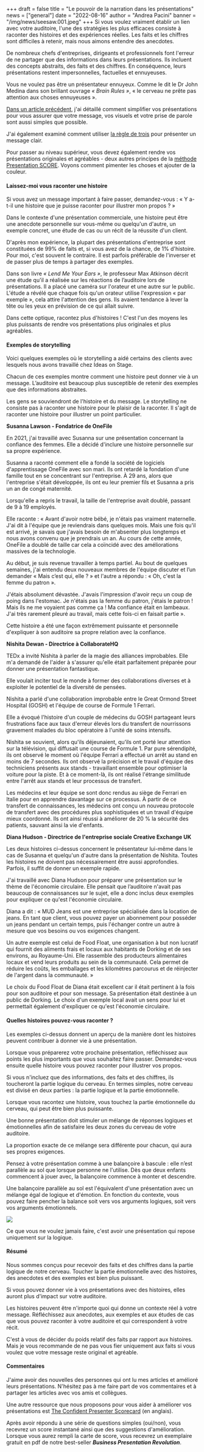 +++
draft = false
title = "Le pouvoir de la narration dans les présentations"
news = ["general"]
date = "2022-08-16"
author = "Andrea Pacini"
banner = "/img/news/seesaw.001.jpeg"
+++
Si vous voulez vraiment établir un lien avec votre auditoire, l'une des stratégies les plus efficaces consiste à raconter des histoires et des expériences réelles. Les faits et les chiffres sont difficiles à retenir, mais nous aimons entendre des anecdotes.

De nombreux chefs d'entreprises, dirigeants et professionnels font l'erreur de ne partager que des informations dans leurs présentations. Ils incluent des concepts abstraits, des faits et des chiffres. En conséquence, leurs présentations restent impersonnelles, factuelles et ennuyeuses. 

Vous ne voulez pas être un présentateur ennuyeux. Comme le dit le Dr John Medina dans son brillant ouvrage *« Brain Rules »*, « le cerveau ne prête pas attention aux choses ennuyeuses ». 

[Dans un article précédent](https://www.ideasonstage.com/fr/news/2022/08/02/2022-12-21-3_manieres_de_simplifier_vos_presentations/), j'ai détaillé comment simplifier vos présentations pour vous assurer que votre message, vos visuels et votre prise de parole sont aussi simples que possible.

J'ai également examiné comment utiliser [la règle de trois](https://www.ideasonstage.com/fr/news/2022/08/09/2022-12-22-comment_presenter_un_message_clair_a_tout_auditoire_la_regle_de_trois/) pour présenter un message clair.

Pour passer au niveau supérieur, vous devez également rendre vos présentations originales et agréables - deux autres principes de la [méthode Presentation SCORE](https://www.ideasonstage.com/fr/news/2022/07/26/2022-12-05-les_5_principes_cles_pour_des_presentations_percutantes/). Voyons comment pimenter les choses et ajouter de la couleur.

#### **Laissez-moi vous raconter une histoire**

Si vous avez un message important à faire passer, demandez-vous : « Y a-t-il une histoire que je puisse raconter pour illustrer mon propos ? »

Dans le contexte d'une présentation commerciale, une histoire peut être une anecdote personnelle sur vous-même ou quelqu'un d'autre, un exemple concret, une étude de cas ou un récit de la réussite d'un client.

D'après mon expérience, la plupart des présentations d'entreprise sont constituées de 99% de faits et, si vous avez de la chance, de 1% d'histoire. Pour moi, c'est souvent le contraire. Il est parfois préférable de l'inverser et de passer plus de temps à partager des exemples.

Dans son livre *« Lend Me Your Ears »*, le professeur Max Atkinson décrit une étude qu'il a réalisée sur les réactions de l’auditoire lors de présentations. Il a placé une caméra sur l'orateur et une autre sur le public. L'étude a révélé que chaque fois qu'un orateur utilise l'expression « par exemple », cela attire l'attention des gens. Ils avaient tendance à lever la tête ou les yeux en prévision de ce qui allait suivre.

Dans cette optique, racontez plus d'histoires ! C'est l'un des moyens les plus puissants de rendre vos présentations plus originales et plus agréables. 

#### **Exemples de storytelling**

Voici quelques exemples où le storytelling a aidé certains des clients avec lesquels nous avons travaillé chez Ideas on Stage.

Chacun de ces exemples montre comment une histoire peut donner vie à un message. L’auditoire est beaucoup plus susceptible de retenir des exemples que des informations abstraites. 

Les gens se souviendront de l'histoire et du message. Le storytelling ne consiste pas à raconter une histoire pour le plaisir de la raconter. Il s'agit de raconter une histoire pour illustrer un point particulier. 

**Susanna Lawson - Fondatrice de OneFile** 

En 2021, j'ai travaillé avec Susanna sur une présentation concernant la confiance des femmes. Elle a décidé d'inclure une histoire personnelle sur sa propre expérience. 

Susanna a raconté comment elle a fondé la société de logiciels d'apprentissage OneFile avec son mari. Ils ont retardé la fondation d'une famille tout en se concentrant sur l'entreprise. À 29 ans, alors que l'entreprise s'était développée, ils ont eu leur premier fils et Susanna a pris un an de congé maternité.

Lorsqu'elle a repris le travail, la taille de l'entreprise avait doublé, passant de 9 à 19 employés.

Elle raconte : « Avant d'avoir notre bébé, je n'étais pas vraiment maternelle. J'ai dit à l'équipe que je reviendrais dans quelques mois. Mais une fois qu'il est arrivé, je savais que j'avais besoin de m'absenter plus longtemps et nous avons convenu que je prendrais un an. Au cours de cette année, OneFile a doublé de taille car cela a coïncidé avec des améliorations massives de la technologie.

Au début, je suis revenue travailler à temps partiel. Au bout de quelques semaines, j'ai entendu deux nouveaux membres de l'équipe discuter et l’un demander « Mais c’est qui, elle ? » et l'autre a répondu : « Oh, c'est la femme du patron ».

J'étais absolument dévastée. J'avais l'impression d'avoir reçu un coup de poing dans l'estomac. Je n'étais pas la femme du patron, j'étais le patron ! Mais ils ne me voyaient pas comme ça ! Ma confiance était en lambeaux. J'ai très rarement pleuré au travail, mais cette fois-ci en faisait partie ».

Cette histoire a été une façon extrêmement puissante et personnelle d'expliquer à son auditoire sa propre relation avec la confiance.

**Nishita Dewan - Directrice à CollaborateHQ**

TEDx a invité Nishita à parler de la magie des alliances improbables. Elle m'a demandé de l'aider à s'assurer qu'elle était parfaitement préparée pour donner une présentation fantastique. 

Elle voulait inciter tout le monde à former des collaborations diverses et à exploiter le potentiel de la diversité de pensées.

Nishita a parlé d'une collaboration improbable entre le Great Ormond Street Hospital (GOSH) et l'équipe de course de Formule 1 Ferrari.

Elle a évoqué l'histoire d'un couple de médecins du GOSH partageant leurs frustrations face aux taux d'erreur élevés lors du transfert de nourrissons gravement malades du bloc opératoire à l'unité de soins intensifs.

Nishita se souvient, alors qu'ils déjeunaient, qu’ils ont porté leur attention sur la télévision, qui diffusait une course de Formule 1. Par pure sérendipité, ils ont observé le moment où l'équipe Ferrari a effectué un arrêt au stand en moins de 7 secondes. Ils ont observé la précision et le travail d'équipe des techniciens présents aux stands - travaillant ensemble pour optimiser la voiture pour la piste. Et à ce moment-là, ils ont réalisé l'étrange similitude entre l'arrêt aux stands et leur processus de transfert. 

Les médecins et leur équipe se sont donc rendus au siège de Ferrari en Italie pour en apprendre davantage sur ce processus. À partir de ce transfert de connaissances, les médecins ont conçu un nouveau protocole de transfert avec des procédures plus sophistiquées et un travail d'équipe mieux coordonné. Ils ont ainsi réussi à améliorer de 20 % la sécurité des patients, sauvant ainsi la vie d'enfants.

**Diana Hudson - Directrice de l'entreprise sociale Creative Exchange UK**

Les deux histoires ci-dessus concernent le présentateur lui-même dans le cas de Susanna et quelqu'un d'autre dans la présentation de Nishita. Toutes les histoires ne doivent pas nécessairement être aussi approfondies. Parfois, il suffit de donner un exemple rapide.

J'ai travaillé avec Diana Hudson pour préparer une présentation sur le thème de l'économie circulaire. Elle pensait que l’auditoire n'avait pas beaucoup de connaissances sur le sujet, elle a donc inclus deux exemples pour expliquer ce qu'est l'économie circulaire.

Diana a dit : « MUD Jeans est une entreprise spécialisée dans la location de jeans. En tant que client, vous pouvez payer un abonnement pour posséder un jeans pendant un certain temps, puis l'échanger contre un autre à mesure que vos besoins ou vos exigences changent. 

Un autre exemple est celui de Food Float, une organisation à but non lucratif qui fournit des aliments frais et locaux aux habitants de Dorking et de ses environs, au Royaume-Uni. Elle rassemble des producteurs alimentaires locaux et vend leurs produits au sein de la communauté. Cela permet de réduire les coûts, les emballages et les kilomètres parcourus et de réinjecter de l'argent dans la communauté. »

Le choix du Food Float de Diana était excellent car il était pertinent à la fois pour son auditoire et pour son message. Sa présentation était destinée à un public de Dorking. Le choix d'un exemple local avait un sens pour lui et permettait également d'expliquer ce qu'est l'économie circulaire. 

#### **Quelles histoires pouvez-vous raconter ?**

Les exemples ci-dessus donnent un aperçu de la manière dont les histoires peuvent contribuer à donner vie à une présentation. 

Lorsque vous préparerez votre prochaine présentation, réfléchissez aux points les plus importants que vous souhaitez faire passer. Demandez-vous ensuite quelle histoire vous pouvez raconter pour illustrer vos propos.

Si vous n'incluez que des informations, des faits et des chiffres, ils toucheront la partie logique du cerveau. En termes simples, notre cerveau est divisé en deux parties : la partie logique et la partie émotionnelle.  

Lorsque vous racontez une histoire, vous touchez la partie émotionnelle du cerveau, qui peut être bien plus puissante.

Une bonne présentation doit stimuler un mélange de réponses logiques et émotionnelles afin de satisfaire les deux zones du cerveau de votre auditoire. 

La proportion exacte de ce mélange sera différente pour chacun, qui aura ses propres exigences.

Pensez à votre présentation comme à une balançoire à bascule : elle n’est parallèle au sol que lorsque personne ne l'utilise. Dès que deux enfants commencent à jouer avec, la balançoire commence à monter et descendre. 

Une balançoire parallèle au sol est l'équivalent d'une présentation avec un mélange égal de logique et d'émotion. En fonction du contexte, vous pouvez faire pencher la balance soit vers vos arguments logiques, soit vers vos arguments émotionnels.

![](/img/news/seesaw.001.jpeg)

Ce que vous ne voulez jamais faire, c'est avoir une présentation qui repose uniquement sur la logique.

#### **Résumé**

Nous sommes conçus pour recevoir des faits et des chiffres dans la partie logique de notre cerveau. Toucher la partie émotionnelle avec des histoires, des anecdotes et des exemples est bien plus puissant.

Si vous pouvez donner vie à vos présentations avec des histoires, elles auront plus d'impact sur votre auditoire.

Les histoires peuvent être n'importe quoi qui donne un contexte réel à votre message. Réfléchissez aux anecdotes, aux exemples et aux études de cas que vous pouvez raconter à votre auditoire et qui correspondent à votre récit.

C'est à vous de décider du poids relatif des faits par rapport aux histoires. Mais je vous recommande de ne pas vous fier uniquement aux faits si vous voulez que votre message reste original et agréable. 

#### **Commentaires** 

J'aime avoir des nouvelles des personnes qui ont lu mes articles et amélioré leurs présentations. N'hésitez pas à me faire part de vos commentaires et à partager les articles avec vos amis et collègues.

Une autre ressource que nous proposons pour vous aider à améliorer vos présentations est [The Confident Presenter Scorecard](https://presentationscorecard.scoreapp.com/) (en anglais). 

Après avoir répondu à une série de questions simples (oui/non), vous recevrez un score instantané ainsi que des suggestions d'amélioration. Lorsque vous aurez rempli la carte de score, vous recevrez un exemplaire gratuit en pdf de notre best-seller ***Business Presentation Revolution***.